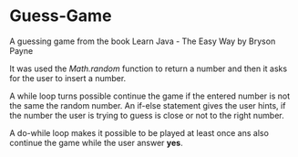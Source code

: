 # Guess-Game
A guessing game from the book Learn Java - The Easy Way by Bryson Payne

It was used the _Math.random_ function to return a number and then it asks for the user to insert a number.

A while loop turns possible continue the game if the entered number is not the same the random number.
An if-else statement gives the user hints, if the number the user is trying to guess is close or not to the right number.

A do-while loop makes it possible to be played at least once ans also continue the game while the user answer **yes**.


